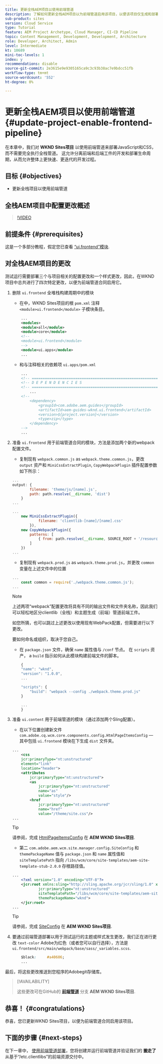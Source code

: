 ```yaml
---
title: 更新全栈AEM项目以使用前端管道
description: 了解如何更新全栈AEM项目以为前端管道启用该项目，以便该项目仅生成和部署前端工件。
sub-product: sites
version: Cloud Service
type: Tutorial
feature: AEM Project Archetype, Cloud Manager, CI-CD Pipeline
topic: Content Management, Development, Development, Architecture
role: Developer, Architect, Admin
level: Intermediate
kt: 10689
mini-toc-levels: 1
index: y
recommendations: disable
source-git-commit: 2e3615e9e9305165ca9c3c93b38ac7e9bdcc51fb
workflow-type: tm+mt
source-wordcount: '552'
ht-degree: 0%

---
```



# 更新全栈AEM项目以使用前端管道 {#update-project-enable-frontend-pipeline}

在本章中，我们对 __WKND Sites项目__ 以使用前端管道来部署JavaScript和CSS，而不需要完全执行全栈管道。 这允许分离前端和后端工件的开发和部署生命周期，从而允许整体上更快速、更迭代的开发过程。

## 目标 {#objectives}

* 更新全栈项目以使用前端管道

## 全栈AEM项目中配置更改概述

>[!VIDEO](https://video.tv.adobe.com/v/3409419/)

## 前提条件 {#prerequisites}

这是一个多部分教程，假定您已查看 [“ui.frontend”模块](./review-uifrontend-module.md).


## 对全栈AEM项目的更改

测试运行需要部署三个与项目相关的配置更改和一个样式更改，因此，在WKND项目中总共进行了四次特定更改，以便为前端管道合同启用它。

1. 删除 `ui.frontend` 全堆栈构建周期中的模块

   * 在中，WKND Sites项目的根 `pom.xml` 注释 `<module>ui.frontend</module>` 子模块条目。

   ```xml
       ...
       <modules>
       <module>all</module>
       <module>core</module>
       <!--
       <module>ui.frontend</module>
       -->                
       <module>ui.apps</module>
       ...
   ```

   * 和与注释相关的依赖项 `ui.apps/pom.xml`

   ```xml
       ...
       <!-- ====================================================================== -->
       <!-- D E P E N D E N C I E S                                                -->
       <!-- ====================================================================== -->
           ...
       <!--
           <dependency>
               <groupId>com.adobe.aem.guides</groupId>
               <artifactId>aem-guides-wknd.ui.frontend</artifactId>
               <version>${project.version}</version>
               <type>zip</type>
           </dependency>
       -->    
       ...
   ```

1. 准备 `ui.frontend` 用于前端管道合同的模块，方法是添加两个新的webpack配置文件。

   * 复制现有 `webpack.common.js` as `webpack.theme.common.js`，更改 `output` 资产和 `MiniCssExtractPlugin`, `CopyWebpackPlugin` 插件配置参数如下所示：

   ```javascript
   ...
   output: {
           filename: 'theme/js/[name].js', 
           path: path.resolve(__dirname, 'dist')
       }
   ...
   
   ...
       new MiniCssExtractPlugin({
               filename: 'clientlib-[name]/[name].css'
           }),
       new CopyWebpackPlugin({
           patterns: [
               { from: path.resolve(__dirname, SOURCE_ROOT + '/resources'), to: './clientlib-site' }
           ]
       })
   ...
   ```

   * 复制现有 `webpack.prod.js` as `webpack.theme.prod.js`，并更改 `common` 变量在上述文件中的位置

   ```javascript
   ...
       const common = require('./webpack.theme.common.js');
   ...
   ```

   >[!NOTE]
   >
   >上述两项“webpack”配置更改将具有不同的输出文件和文件夹名称，因此我们可以轻松地区分clientlib（全栈）和主题生成（前端）管道前端工件。
   >
   >如您所猜，也可以跳过上述更改以使用现有WebPack配置，但需要进行以下更改。
   >
   >要如何命名或组织，取决于您自己。


   * 在 `package.json` 文件，确保  `name` 属性值与 `/conf` 节点。 在 `scripts` 资产， a `build` 指示如何从此模块构建前端文件的脚本。

   ```javascript
       {
       "name": "wknd",
       "version": "1.0.0",
       ...
   
       "scripts": {
           "build": "webpack --config ./webpack.theme.prod.js"
       }
   
       ...
       }
   ```

1. 准备 `ui.content` 用于前端管道的模块（通过添加两个Sling配置）。

   * 在以下位置创建新文件 `com.adobe.cq.wcm.core.components.config.HtmlPageItemsConfig`  — 其中包括 `ui.frontend` 模块在下生成 `dist` 文件夹。

   ```xml
   ...
       <css
       jcr:primaryType="nt:unstructured"
       element="link"
       location="header">
       <attributes
           jcr:primaryType="nt:unstructured">
           <as
               jcr:primaryType="nt:unstructured"
               name="as"
               value="style"/>
           <href
               jcr:primaryType="nt:unstructured"
               name="href"
               value="/theme/site.css"/>
   ...
   ```

   >[!TIP]
   >
   >    请参阅，完成 [HtmlPageItemsConfig](https://github.com/adobe/aem-guides-wknd/blob/feature/frontend-pipeline/ui.content/src/main/content/jcr_root/conf/wknd/_sling_configs/com.adobe.cq.wcm.core.components.config.HtmlPageItemsConfig/.content.xml) 在 __AEM WKND Sites项目__.


   * 第二 `com.adobe.aem.wcm.site.manager.config.SiteConfig` 和 `themePackageName` 值与 `package.json` 和 `name` 属性值和 `siteTemplatePath` 指向 `/libs/wcm/core/site-templates/aem-site-template-stub-2.0.0` 存根路径值。

   ```xml
   ...
       <?xml version="1.0" encoding="UTF-8"?>
       <jcr:root xmlns:sling="http://sling.apache.org/jcr/sling/1.0" xmlns:jcr="http://www.jcp.org/jcr/1.0" xmlns:nt="http://www.jcp.org/jcr/nt/1.0"
               jcr:primaryType="nt:unstructured"
               siteTemplatePath="/libs/wcm/core/site-templates/aem-site-template-stub-2.0.0"
               themePackageName="wknd">
       </jcr:root>
   ...
   ```

   >[!TIP]
   >
   >    请参阅，完成 [SiteConfig](https://github.com/adobe/aem-guides-wknd/blob/feature/frontend-pipeline/ui.content/src/main/content/jcr_root/conf/wknd/_sling_configs/com.adobe.aem.wcm.site.manager.config.SiteConfig/.content.xml) 在 __AEM WKND Sites项目__.

1. 要通过前端管道部署以用于测试运行的主题或样式发生更改，我们正在进行更改 `text-color` Adobe为红色（或者您可以自行选择），方法是 `ui.frontend/src/main/webpack/base/sass/_variables.scss`.

   ```css
       $black:     #a40606;
       ...
   ```

最后，将这些更改推送到您程序的Adobegit存储库。


>[!AVAILABILITY]
>
> 这些更改可在GitHub的 [__前端管道__](https://github.com/adobe/aem-guides-wknd/tree/feature/frontend-pipeline) 分支 __AEM WKND Sites项目__.


## 恭喜！ {#congratulations}

恭喜，您已更新WKND Sites项目，以便为前端管道合同启用该项目。

## 下面的步骤 {#next-steps}

在下一章中， [使用前端管道部署](create-frontend-pipeline.md)，您将创建并运行前端管道并验证我们的 __搬走了__ 从基于“/etc.clientlibs”的前端资源交付中。

